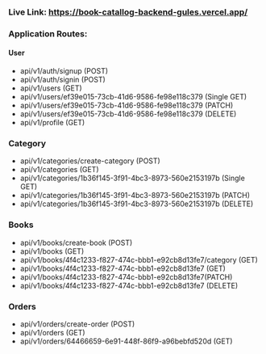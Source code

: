 ### Live Link: https://book-catallog-backend-gules.vercel.app/

### Application Routes:

#### User

- api/v1/auth/signup (POST)
- api/v1/auth/signin (POST)
- api/v1/users (GET)
- api/v1/users/ef39e015-73cb-41d6-9586-fe98e118c379 (Single GET)
- api/v1/users/ef39e015-73cb-41d6-9586-fe98e118c379 (PATCH)
- api/v1/users/ef39e015-73cb-41d6-9586-fe98e118c379 (DELETE)
- api/v1/profile (GET)

### Category

- api/v1/categories/create-category (POST)
- api/v1/categories (GET)
- api/v1/categories/1b36f145-3f91-4bc3-8973-560e2153197b (Single GET)
- api/v1/categories/1b36f145-3f91-4bc3-8973-560e2153197b (PATCH)
- api/v1/categories/1b36f145-3f91-4bc3-8973-560e2153197b (DELETE)

### Books

- api/v1/books/create-book (POST)
- api/v1/books (GET)
- api/v1/books/4f4c1233-f827-474c-bbb1-e92cb8d13fe7/category (GET)
- api/v1/books/4f4c1233-f827-474c-bbb1-e92cb8d13fe7 (GET)
- api/v1/books/4f4c1233-f827-474c-bbb1-e92cb8d13fe7(PATCH)
- api/v1/books/4f4c1233-f827-474c-bbb1-e92cb8d13fe7 (DELETE)

### Orders

- api/v1/orders/create-order (POST)
- api/v1/orders (GET)
- api/v1/orders/64466659-6e91-448f-86f9-a96bebfd520d (GET)

